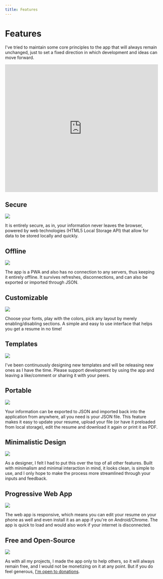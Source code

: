```yaml
---
title: Features
---
```


# Features

I've tried to maintain some core principles to the app that will always remain unchanged, just to set a fixed direction in which development and ideas can move forward.

<p style="text-align: center">
  <iframe width="100%" height="420" src="https://www.youtube.com/embed/4OM0LEPzDO8" frameborder="0" allow="accelerometer; autoplay; encrypted-media; gyroscope; picture-in-picture" allowfullscreen></iframe>
</p>

## Secure

![](./images/4.png)

It is entirely secure, as in, your information never leaves the browser, powered by web technologies (HTML5 Local Storage API) that allow for data to be stored locally and quickly.

## Offline

![](./images/7.png)

The app is a PWA and also has no connection to any servers, thus keeping it entirely offline. It survives refreshes, disconnections, and can also be exported or imported through JSON.

## Customizable

![](./images/9.png)

Choose your fonts, play with the colors, pick any layout by merely enabling/disabling sections. A simple and easy to use interface that helps you get a resume in no time!

## Templates

![](./images/8.png)

I've been continuously designing new templates and will be releasing new ones as I have the time. Please support development by using the app and leaving a like/comment or sharing it with your peers.

## Portable

![](./images/2.png)

Your information can be exported to JSON and imported back into the application from anywhere, all you need is your JSON file. This feature makes it easy to update your resume, upload your file (or have it preloaded from local storage), edit the resume and download it again or print it as PDF.

## Minimalistic Design

![](./images/1.png)

As a designer, I felt I had to put this over the top of all other features. Built with minimalism and minimal interaction in mind, it looks clean, is simple to use, and I only hope to make the process more streamlined through your inputs and feedback.

## Progressive Web App

![](./images/4.png)

The web app is responsive, which means you can edit your resume on your phone as well and even install it as an app if you're on Android/Chrome. The app is quick to load and would also work if your internet is disconnected.

## Free and Open-Source

![](./images/7.png)

As with all my projects, I made the app only to help others, so it will always remain free, and I would not be monetizing on it at any point. But if you do feel generous, [I'm open to donations](https://opencollective.com/reactive-resume).
